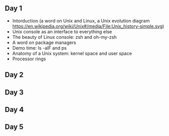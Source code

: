 ## Day 1
* Intorduction (a word on Unix and Linux, a Unix evolution diagram https://en.wikipedia.org/wiki/Unix#/media/File:Unix_history-simple.svg)
* Unix console as an interface to everything else
* The beauty of Linux console: zsh and oh-my-zsh
* A word on package managers
* Demo time: ls -alF and ps
* Anatomy of a Unix system: kernel space and user space
* Processor rings

## Day 2

## Day 3

## Day 4

## Day 5
